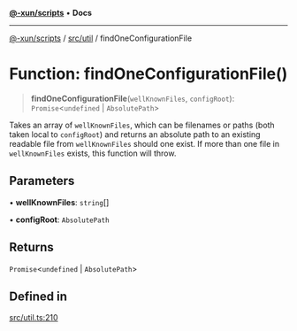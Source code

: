 [**@-xun/scripts**](../../../README.md) • **Docs**

***

[@-xun/scripts](../../../README.md) / [src/util](../README.md) / findOneConfigurationFile

# Function: findOneConfigurationFile()

> **findOneConfigurationFile**(`wellKnownFiles`, `configRoot`): `Promise`\<`undefined` \| `AbsolutePath`\>

Takes an array of `wellKnownFiles`, which can be filenames or paths (both
taken local to `configRoot`) and returns an absolute path to an existing
readable file from `wellKnownFiles` should one exist. If more than one file
in `wellKnownFiles` exists, this function will throw.

## Parameters

• **wellKnownFiles**: `string`[]

• **configRoot**: `AbsolutePath`

## Returns

`Promise`\<`undefined` \| `AbsolutePath`\>

## Defined in

[src/util.ts:210](https://github.com/Xunnamius/xscripts/blob/59530a02df766279a72886cbc0ab5e0790db98cc/src/util.ts#L210)
